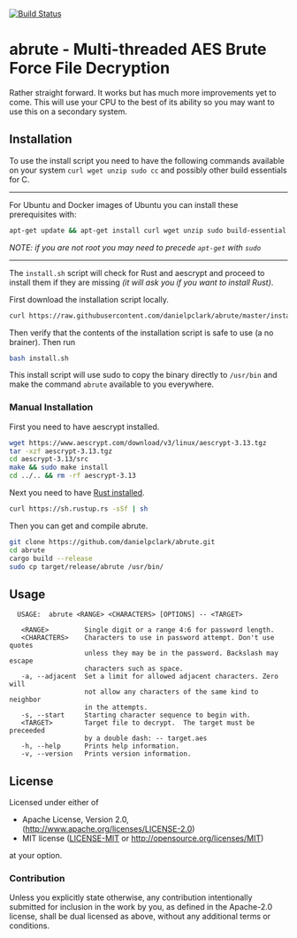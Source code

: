 [![Build Status](https://travis-ci.org/danielpclark/abrute.svg?branch=master)](https://travis-ci.org/danielpclark/abrute)

# abrute - Multi-threaded AES Brute Force File Decryption

Rather straight forward.  It works but has much more improvements yet to come.
This will use your CPU to the best of its ability so you may want to use this on
a secondary system.

## Installation

To use the install script you need to have the following commands available on your
system `curl wget unzip sudo cc` and possibly other build essentials for C.

---

For Ubuntu and Docker images of Ubuntu you can install these prerequisites with:

```bash
apt-get update && apt-get install curl wget unzip sudo build-essential
```

_NOTE: if you are not root you may need to precede `apt-get` with `sudo`_

---

The `install.sh` script will check for Rust and aescrypt and proceed to install them
if they are missing _(it will ask you if you want to install Rust)_.

First download the installation script locally.

```bash
curl https://raw.githubusercontent.com/danielpclark/abrute/master/install.sh > install.sh
```

Then verify that the contents of the installation script is safe to use (a no brainer).  Then run

```bash
bash install.sh
```

This install script will use sudo to copy the binary directly to `/usr/bin` and make the
command `abrute` available to you everywhere.

### Manual Installation

First you need to have aescrypt installed.

```bash
wget https://www.aescrypt.com/download/v3/linux/aescrypt-3.13.tgz
tar -xzf aescrypt-3.13.tgz
cd aescrypt-3.13/src
make && sudo make install
cd ../.. && rm -rf aescrypt-3.13
```

Next you need to have [Rust installed](https://www.rust-lang.org/en-US/install.html).  

```bash
curl https://sh.rustup.rs -sSf | sh
```

Then you can get and compile abrute.

```bash
git clone https://github.com/danielpclark/abrute.git
cd abrute
cargo build --release
sudo cp target/release/abrute /usr/bin/
```

## Usage

```
  USAGE:  abrute <RANGE> <CHARACTERS> [OPTIONS] -- <TARGET>
  
   <RANGE>         Single digit or a range 4:6 for password length.
   <CHARACTERS>    Characters to use in password attempt. Don't use quotes
                   unless they may be in the password. Backslash may escape
                   characters such as space.
   -a, --adjacent  Set a limit for allowed adjacent characters. Zero will
                   not allow any characters of the same kind to neighbor
                   in the attempts.
   -s, --start     Starting character sequence to begin with.
   <TARGET>        Target file to decrypt.  The target must be preceeded
                   by a double dash: -- target.aes
   -h, --help      Prints help information.
   -v, --version   Prints version information.
```

## License

Licensed under either of

 * Apache License, Version 2.0, (http://www.apache.org/licenses/LICENSE-2.0)
 * MIT license ([LICENSE-MIT](MIT-LICENSE) or http://opensource.org/licenses/MIT)

at your option.

### Contribution

Unless you explicitly state otherwise, any contribution intentionally submitted
for inclusion in the work by you, as defined in the Apache-2.0 license, shall be dual licensed as above, without any
additional terms or conditions.
